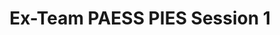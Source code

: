 ---
title: Ex-Team PAESS PIES Session 1
redirect_to: https://docs.google.com/forms/d/e/1FAIpQLSdxwnAExZ5rXdnVY6J39BWz0V6Fju2lHEMyDhyDiEYZQkNVAw/viewform?usp=pp_url&entry.1965385981=Session+1+(March+4,+2023)&entry.504236422=Google+Meet
redirect_from: 
  - /PAESS23FeedbackS1
  - /paess23feedbacks1
---
